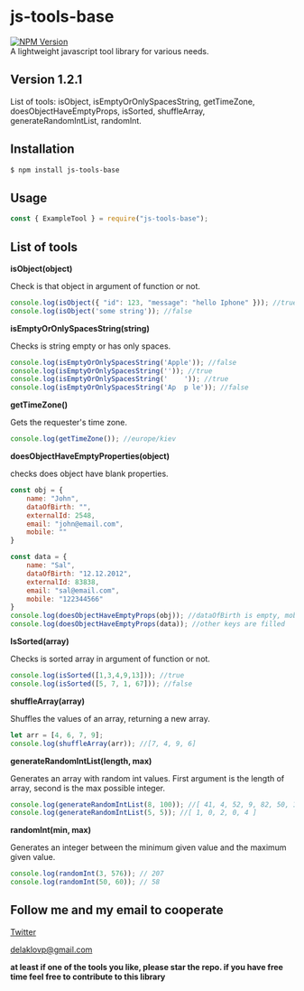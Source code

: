 # js-tools-base
[![NPM Version](https://img.shields.io/npm/v/js-tools-base)](https://www.npmjs.com/package/js-tools-base) <br>
A lightweight javascript tool library for various needs.

## Version 1.2.1
List of tools: isObject, isEmptyOrOnlySpacesString, getTimeZone, doesObjectHaveEmptyProps, isSorted, shuffleArray, generateRandomIntList, randomInt.

## Installation
```sh
$ npm install js-tools-base
```
## Usage
```js
const { ExampleTool } = require("js-tools-base");
```
## List of tools
<b>isObject(object)</b><br>

Check is that object in argument of function or not.
```js
console.log(isObject({ "id": 123, "message": "hello Iphone" })); //true
console.log(isObject('some string')); //false
```

<b>isEmptyOrOnlySpacesString(string)</b><br>

Checks is string empty or has only spaces.
```js
console.log(isEmptyOrOnlySpacesString('Apple')); //false
console.log(isEmptyOrOnlySpacesString('')); //true
console.log(isEmptyOrOnlySpacesString('    ')); //true
console.log(isEmptyOrOnlySpacesString('Ap  p le')); //false
```

<b>getTimeZone()</b><br>

Gets the requester's time zone.
```js
console.log(getTimeZone()); //europe/kiev
```

<b>doesObjectHaveEmptyProperties(object)</b><br>

checks does object have blank properties.
```js
const obj = {
    name: "John",
    dataOfBirth: "",
    externalId: 2548,
    email: "john@email.com",
    mobile: ""
}

const data = {
    name: "Sal",
    dataOfBirth: "12.12.2012",
    externalId: 83838,
    email: "sal@email.com",
    mobile: "122344566"
}
console.log(doesObjectHaveEmptyProps(obj)); //dataOfBirth is empty, mobile is empty, other keys are filled
console.log(doesObjectHaveEmptyProps(data)); //other keys are filled
```

<b>IsSorted(array)</b><br>

Checks is sorted array in argument of function or not.
```js
console.log(isSorted([1,3,4,9,13])); //true
console.log(isSorted([5, 7, 1, 67])); //false
```

<b>shuffleArray(array)</b><br>

Shuffles the values of an array, returning a new array.
```js
let arr = [4, 6, 7, 9];
console.log(shuffleArray(arr)); //[7, 4, 9, 6]
```

<b>generateRandomIntList(length, max)</b><br>

Generates an array with random int values. First argument is the length of array, second is the max possible integer.
```js
console.log(generateRandomIntList(8, 100)); //[ 41, 4, 52, 9, 82, 50, 19, 60 ]
console.log(generateRandomIntList(5, 5)); //[ 1, 0, 2, 0, 4 ]
```

<b>randomInt(min, max)</b><br>

Generates an integer between the minimum given value and the maximum given value.
```js
console.log(randomInt(3, 576)); // 207
console.log(randomInt(50, 60)); // 58
```

## Follow me and my email to cooperate

[Twitter](https://twitter.com/delaklo)

delaklovp@gmail.com

<b>at least if one of the tools you like, please star the repo. if you have free time feel free to contribute to this library</b>
